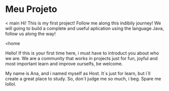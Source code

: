# Meu Projeto

< main
Hi! This is my first project! Follow me along this indibily journey! 
We will going to build a complete and useful aplication using the language Java, follow us along the way!
>
<home

Hello! If this is your first time here, i must have to introduct you about who we are. We are a community that works in projects just for fun, joyful and most important learn and improve ourselfs, be welcome. 

My name is Ana, and i named myself as Host. It´s just for learn, but i´ll create a great place to study. So, don´t judge me so much, i beg. Spare me lollol.

>
